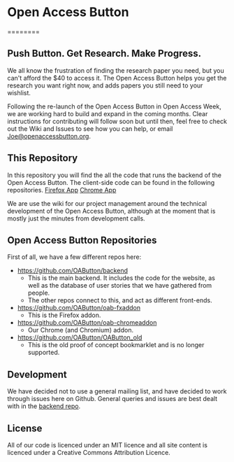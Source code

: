#  Open Access Button
========
## Push Button. Get Research. Make Progress.

We all know the frustration of finding the research paper you need, but you can't afford the $40 to access it. The Open Access Button helps you get the research you want right now, and adds papers you still need to your wishlist.

Following the re-launch of the Open Access Button in Open Access Week, we are working hard to build and expand in the coming months. Clear instructions for contributing will follow soon but until then, feel free to check out the Wiki and Issues to see how you can help, or email Joe@openaccessbutton.org.

## This Repository

In this repository you will find the all the code that runs the backend of the Open Access Button. The client-side code can be found in the following repositories.
[Firefox App](https://github.com/OAButton/oab-fxaddon)
[Chrome App](https://github.com/OAButton/oab-chromeaddon)

We are use the wiki for our project management around the technical development of the Open Access Button, although at the moment that is mostly just the minutes from development calls.

## Open Access Button Repositories

First of all, we have a few different repos here:

* https://github.com/OAButton/backend
    - This is the main backend. It includes the code for the website, as well as the database of user stories that we have gathered from people.
    - The other repos connect to this, and act as different front-ends.
* https://github.com/OAButton/oab-fxaddon
    - This is the Firefox addon.
* https://github.com/OAButton/oab-chromeaddon
    - Our Chrome (and Chromium) addon.
* https://github.com/OAButton/OAButton_old
    - This is the old proof of concept bookmarklet and is no longer supported.

## Development

We have decided not to use a general mailing list, and have decided to work through issues here on Github. General queries and issues are best dealt with in the [backend repo](https://github.com/OAButton/backend/issues). 

## License

All of our code is licenced under an MIT licence and all site content is licenced under a Creative Commons Attribution Licence.
